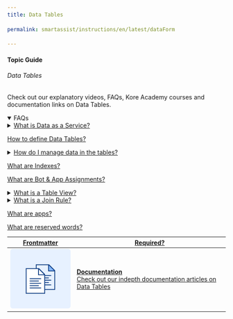 ```yaml
---
title: Data Tables

permalink: smartassist/instructions/en/latest/dataForm

---
```


#### Topic Guide
###### Data Tables

 Check out our explanatory videos, FAQs, Kore Academy courses and documentation links on Data Tables.

<details open>
  <summary>FAQs
  </summary>
 <a class="nested-accordian-link open" target="_blank" href="https://developer.kore.ai/docs/bots/advanced-topics/data-as-a-service/">

  <details class="nested-details">
 
  <summary>What is Data as a Service?
  </summary>

 
 Data Tables as a service allows you to persist custom data and retrieve it whenever needed.

  </details>
 </a>
  
 <a class="doc-link" target="_blank" href="https://developer.kore.ai/docs/bots/advanced-topics/data-as-a-service/#Data_table_creation">
 
 
   How to define Data Tables?

</a>

  <a class="nested-accordian-link" target="_blank" href="https://developer.kore.ai/docs/bots/analyzing-your-bot/dashboard/#Usage_Metrics">
 
  <details class="nested-details">
 
  <summary>How do I manage data in the tables?
  </summary>

 
   Data management can be done via service nodes within a bot or directly using the API calls.


  </details>
 </a>
  
 <a class="doc-link" target="_blank" href="https://developer.kore.ai/docs/bots/advanced-topics/data-as-a-service/#Index_Definition">
 
 
   What are Indexes?

</a>
  
 <a class="doc-link" target="_blank" href="https://developer.kore.ai/docs/bots/advanced-topics/data-as-a-service/#Assignments">
 
 
   What are Bot & App Assignments?

</a>
<a class="nested-accordian-link"  target="_blank" href="https://developer.kore.ai/docs/bots/advanced-topics/data-as-a-service/#Table_View_Definitions">
 
  <details class="nested-details">
 
  <summary>What is a Table View?
  </summary>

 
   Table Views are custom datasets created by joining one or more Data Tables.


  </details>
 </a>
 
  <a class="nested-accordian-link"  target="_blank" href="https://developer.kore.ai/docs/bots/advanced-topics/data-as-a-service/#Join_Rules">
 
  <details class="nested-details">
 
  <summary>What is a Join Rule?
  </summary>

 
   These are rules in creating a table view.


  </details>
 </a>

 <a class="doc-link" target="_blank" href="https://developer.kore.ai/docs/bots/advanced-topics/data-as-a-service/#App_Definition">
 
 
   What are apps?

</a>
 <a class="doc-link" target="_blank" href="https://developer.kore.ai/docs/bots/advanced-topics/data-as-a-service/#reserve-words">
 
 
   What are reserved words?

</a>

 </details>

 <a class="doc-link" target="_blank" href="https://developer.kore.ai/docs/bots/advanced-topics/data-as-a-service/">
 

| Frontmatter | Required? |
|-------------|-------------|
| ![alt text](images/docIcon.svg "Title") | **Documentation**  <br /> Check out our indepth documentation articles on Data Tables | 


</a>
